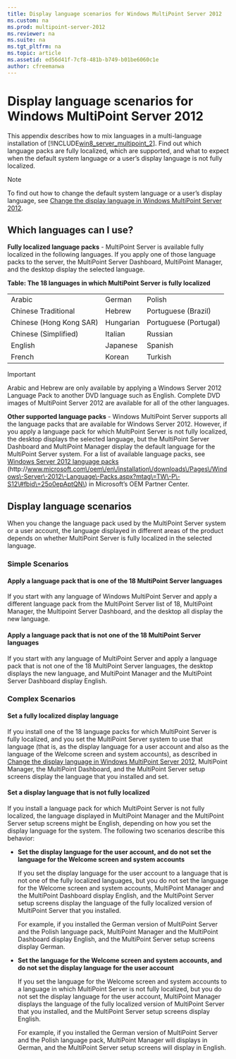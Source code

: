 ```yaml
---
title: Display language scenarios for Windows MultiPoint Server 2012
ms.custom: na
ms.prod: multipoint-server-2012
ms.reviewer: na
ms.suite: na
ms.tgt_pltfrm: na
ms.topic: article
ms.assetid: ed56d41f-7cf8-481b-b749-b01be6060c1e
author: cfreemanwa
---
```

# Display language scenarios for Windows MultiPoint Server 2012
This appendix describes how to mix languages in a multi\-language installation of [!INCLUDE[win8_server_multipoint_2](../Token/win8_server_multipoint_2_md.md)]. Find out which language packs are fully localized, which are supported, and what to expect when the default system language or a user’s display language is not fully localized.  
  
> [!NOTE]  
> To find out how to change the default system language or a user’s display language, see [Change the display language in Windows MultiPoint Server 2012](../Topic/Change-the-display-language-in-Windows-MultiPoint-Server-2012.md).  
  
## Which languages can I use?  
**Fully localized language packs** \- MultiPoint Server is available fully localized in the following languages. If you apply one of those language packs to the server, the MultiPoint Server Dashboard, MultiPoint Manager, and the desktop display the selected language.  
  
**Table: The 18 languages in which MultiPoint Server is fully localized**  
  
||||  
|-|-|-|  
|Arabic|German|Polish|  
|Chinese Traditional|Hebrew|Portuguese \(Brazil\)|  
|Chinese \(Hong Kong SAR\)|Hungarian|Portuguese \(Portugal\)|  
|Chinese \(Simplified\)|Italian|Russian|  
|English|Japanese|Spanish|  
|French|Korean|Turkish|  
  
> [!IMPORTANT]  
> Arabic and Hebrew are only available by applying a Windows Server 2012 Language Pack to another DVD language such as English. Complete DVD images of MultiPoint Server 2012 are available for all of the other languages.  
  
**Other supported language packs** \- Windows MultiPoint Server supports all the language packs that are available for Windows Server 2012. However, if you apply a language pack for which MultiPoint Server is not fully localized, the desktop displays the selected language, but the MultiPoint Server Dashboard and MultiPoint Manager display the default language for the MultiPoint Server system. For a list of available language packs, see [Windows Server 2012 language packs](http://www.microsoft.com/oem/en/installation/downloads/Pages/Windows-Server-2012-Language-Packs.aspx?mtag=TW-P-S12#fbid=25o0epAptQN) \(http:\/\/www.microsoft.com\/oem\/en\/installation\/downloads\/Pages\/Windows\-Server\-2012\-Language\-Packs.aspx?mtag\=TW\-P\-S12\#fbid\=25o0epAptQN\) in Microsoft’s OEM Partner Center.  
  
## Display language scenarios  
When you change the language pack used by the MultiPoint Server system or a user account, the language displayed in different areas of the product depends on whether MultiPoint Server is fully localized in the selected language.  
  
### Simple Scenarios  
  
#### Apply a language pack that is one of the 18 MultiPoint Server languages  
If you start with any language of Windows MultiPoint Server and apply a different language pack from the MultiPoint Server list of 18, MultiPoint Manager, the Multipoint Server Dashboard, and the desktop all display the new language.  
  
#### Apply a language pack that is not one of the 18 MultiPoint Server languages  
If you start with any language of MultiPoint Server and apply a language pack that is not one of the 18 MultiPoint Server languages, the desktop displays the new language, and MultiPoint Manager and the MultiPoint Server Dashboard display English.  
  
### Complex Scenarios  
  
#### Set a fully localized display language  
If you install one of the 18 language packs for which MultiPoint Server is fully localized, and you set the MultiPoint Server system to use that language \(that is, as the display language for a user account and also as the language of the Welcome screen and system accounts\), as described in [Change the display language in Windows MultiPoint Server 2012](../Topic/Change-the-display-language-in-Windows-MultiPoint-Server-2012.md), MultiPoint Manager, the MultiPoint Dashboard, and the MultiPoint Server setup screens display the language that you installed and set.  
  
#### Set a display language that is not fully localized  
If you install a language pack for which MultiPoint Server is not fully localized, the language displayed in MultiPoint Manager and the MultiPoint Server setup screens might be English, depending on how you set the display language for the system. The following two scenarios describe this behavior:  
  
-   **Set the display language for the user account, and do not set the language for the Welcome screen and system accounts**  
  
    If you set the display language for the user account to a language that is not one of the fully localized languages, but you do not set the language for the Welcome screen and system accounts, MultiPoint Manager and the MultiPoint Dashboard display English, and the MultiPoint Server setup screens display the language of the fully localized version of MultiPoint Server that you installed.  
  
    For example, if you installed the German version of MultiPoint Server and the Polish language pack, MultiPoint Manager and the MultiPoint Dashboard display English, and the MultiPoint Server setup screens display German.  
  
-   **Set the language for the Welcome screen and system accounts, and do not set the display language for the user account**  
  
    If you set the language for the Welcome screen and system accounts to a language in which MultiPoint Server is not fully localized, but you do not set the display language for the user account, MultiPoint Manager displays the language of the fully localized version of MultiPoint Server that you installed, and the MultiPoint Server setup screens display English.  
  
    For example, if you installed the German version of MultiPoint Server and the Polish language pack, MultiPoint Manager will displays in German, and the MultiPoint Server setup screens will display in English.  
  
